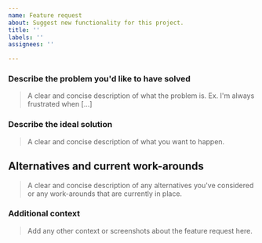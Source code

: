 ```yaml
---
name: Feature request
about: Suggest new functionality for this project.
title: ''
labels: ''
assignees: ''

---
```


<!-- By submitting an Issue to this repository, you agree to the terms within the [Auth0 Code of Conduct](https://github.com/auth0/open-source-template/blob/master/CODE-OF-CONDUCT.md). -->

### Describe the problem you'd like to have solved

> A clear and concise description of what the problem is. Ex. I'm always frustrated when [...]

### Describe the ideal solution

> A clear and concise description of what you want to happen.

## Alternatives and current work-arounds

> A clear and concise description of any alternatives you've considered or any work-arounds that are currently in place.

### Additional context

> Add any other context or screenshots about the feature request here.

